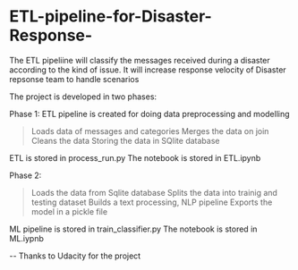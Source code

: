 # ETL-pipeline-for-Disaster-Response-
The ETL pipeliine will classify the messages received during a disaster according to the kind of issue. It will increase response velocity of Disaster repsonse team to handle scenarios

The project is developed in two phases:

Phase 1:
ETL pipeline is created for doing data preprocessing and modelling
> Loads data of  messages and categories
> Merges the data on join
> Cleans the data
> Storing the data in SQlite database

ETL is stored in process_run.py
The notebook is stored in ETL.ipynb

Phase 2:
> Loads the data from Sqlite database
> Splits the data into trainig and testing dataset
> Builds a text processing, NLP pipeline
> Exports the model in a pickle file

ML pipeline is stored in train_classifier.py
The notebook is stored in ML.iypnb

-- Thanks to Udacity for the project
